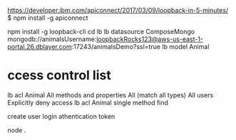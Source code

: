 https://developer.ibm.com/apiconnect/2017/03/09/loopback-in-5-minutes/
$ npm install -g apiconnect

npm install -g loopback-cli
cd
lb
lb datasource
ComposeMongo
mongodb://animalsUsername:loopbackRocks123@aws-us-east-1-portal.26.dblayer.com:17243/animalsDemo?ssl=true
lb model
Animal

# ccess control list
lb acl
Animal
All methods and properties
All (match all types)
All users
Explicitly deny access
lb acl
Animal
single method
find

create user
login athentication token

node .

